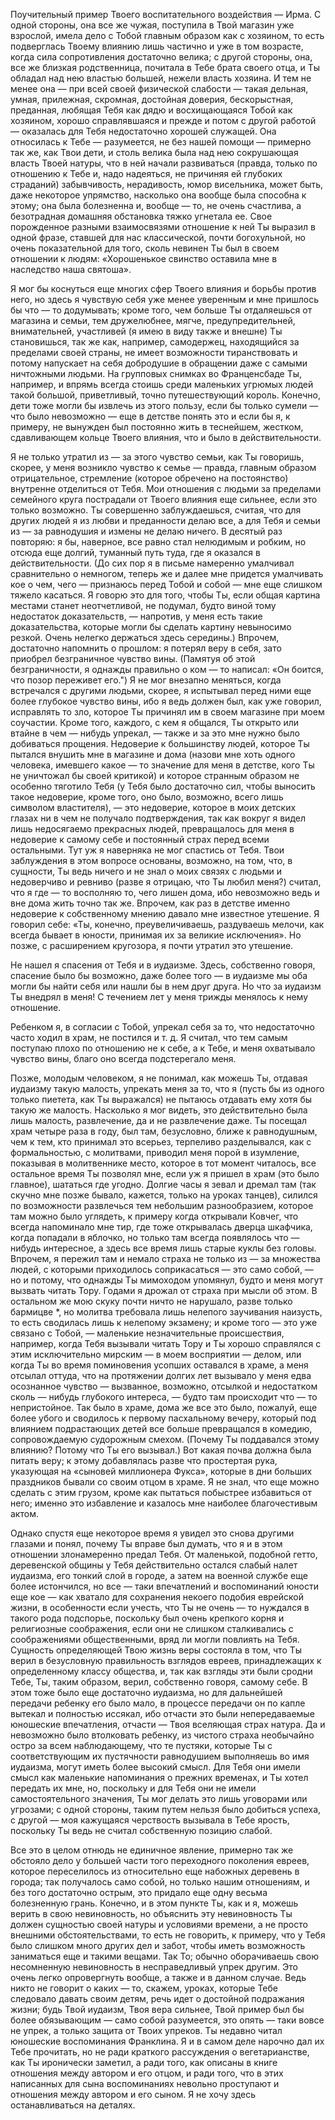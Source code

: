 Поучительный пример Твоего воспитательного воздействия — <span class="hint--bottom" aria-label="Ирма — двоюродная сестра Кафки">Ирма</span>. С одной стороны, она все же чужая, поступила в Твой магазин уже взрослой, имела дело с Тобой главным образом как с хозяином, то есть подверглась Твоему влиянию лишь частично и уже в том возрасте, когда сила сопротивления достаточно велика; с другой стороны, она, все же близкая родственница, почитала в Тебе брата своего отца, и Ты обладал над нею властью большей, нежели власть хозяина. И тем не менее она — при всей своей физической слабости — такая дельная, умная, прилежная, скромная, достойная доверия, бескорыстная, преданная, любящая Тебя как дядю и восхищающаяся Тобой как хозяином, хорошо справлявшаяся и прежде и потом с другой работой — оказалась для Тебя недостаточно хорошей служащей. Она относилась к Тебе — разумеется, не без нашей помощи — примерно так же, как Твои дети, и столь велика была над нею сокрушающая власть Твоей натуры, что в ней начали развиваться (правда, только по отношению к Тебе и, надо надеяться, не причиняя ей глубоких страданий) забывчивость, нерадивость, юмор висельника, может быть, даже некоторое упрямство, насколько она вообще была способна к этому; она была болезненна и, вообще — то, не очень счастлива, а безотрадная домашняя обстановка тяжко угнетала ее. Свое порожденное разными взаимосвязями отношение к ней Ты выразил в одной фразе, ставшей для нас классической, почти богохульной, но очень показательной для того, сколь невинен Ты был в своем отношении к людям: «Хорошенькое свинство оставила мне в наследство наша святоша».

Я мог бы коснуться еще многих сфер Твоего влияния и борьбы против него, но здесь я чувствую себя уже менее уверенным и мне пришлось бы что — то додумывать; кроме того, чем больше Ты отдаляешься от магазина и семьи, тем дружелюбнее, мягче, предупредительней, внимательней, участливей (я имею в виду также и внешне) Ты становишься, так же как, например, самодержец, находящийся за пределами своей страны, не имеет возможности тиранствовать и потому напускает на себя добродушие в обращении даже с самыми ничтожными людьми. На групповых снимках во Франценсбаде Ты, например, и впрямь всегда стоишь среди маленьких угрюмых людей такой большой, приветливый, точно путешествующий король. Конечно, дети тоже могли бы извлечь из этого пользу, если бы только сумели — что было невозможно — еще в детстве понять это и если бы я, к примеру, не вынужден был постоянно жить в теснейшем, жестком, сдавливающем кольце Твоего влияния, что и было в действительности.

Я не только утратил из — за этого чувство семьи, как Ты говоришь, скорее, у меня возникло чувство к семье — правда, главным образом отрицательное, стремление (которое обречено на постоянство) внутренне отделиться от Тебя. Мои отношения с людьми за пределами семейного круга пострадали от Твоего влияния еще сильнее, если это только возможно. Ты совершенно заблуждаешься, считая, что для других людей я из любви и преданности делаю все, а для Тебя и семьи из — за равнодушия и измены не делаю ничего. В десятый раз повторяю: я бы, наверное, все равно стал нелюдимым и робким, но отсюда еще долгий, туманный путь туда, где я оказался в действительности. (До сих пор я в письме намеренно умалчивал сравнительно о немногом, теперь же и далее мне придется умалчивать кое о чем, чего — признаюсь перед Тобой и собой — мне еще слишком тяжело касаться. Я говорю это для того, чтобы Ты, если общая картина местами станет неотчетливой, не подумал, будто виной тому недостаток доказательств, — напротив, у меня есть такие доказательства, которые могли бы сделать картину невыносимо резкой. Очень нелегко держаться здесь середины.) Впрочем, достаточно напомнить о прошлом: я потерял веру в себя, зато приобрел безграничное чувство вины. (Памятуя об этой безграничности, я однажды правильно о ком — то написал: <span class="hint--bottom" aria-label="Несколько перефразированные заключительные слова романа «Процесс».">«Он боится, что позор переживет его."</span>) Я не мог внезапно меняться, когда встречался с другими людьми, скорее, я испытывал перед ними еще более глубокое чувство вины, ибо я ведь должен был, как уже говорил, исправлять то зло, которое Ты причинял им в своем магазине при моем соучастии. Кроме того, каждого, с кем я общался, Ты открыто или втайне в чем — нибудь упрекал, — также и за это мне нужно было добиваться прощения. Недоверие к большинству людей, которое Ты пытался внушить мне в магазине и дома (назови мне хоть одного человека, имевшего какое — то значение для меня в детстве, кого Ты не уничтожал бы своей критикой) и которое странным образом не особенно тяготило Тебя (у Тебя было достаточно сил, чтобы выносить такое недоверие, кроме того, оно было, возможно, всего лишь символом властителя), — это недоверие, которое в моих детских глазах ни в чем не получало подтверждения, так как вокруг я видел лишь недосягаемо прекрасных людей, превращалось для меня в недоверие к самому себе и постоянный страх перед всеми остальными. Тут уж я наверняка не мог спастись от Тебя. Твои заблуждения в этом вопросе основаны, возможно, на том, что, в сущности, Ты ведь ничего и не знал о моих связях с людьми и недоверчиво и ревниво (разве я отрицаю, что Ты любил меня?) считал, что я где — то восполняю то, чего лишен дома, ибо невозможно ведь и вне дома жить точно так же. Впрочем, как раз в детстве именно недоверие к собственному мнению давало мне известное утешение. Я говорил себе: «Ты, конечно, преувеличиваешь, раздуваешь мелочи, как всегда бывает в юности, принимая их за великие исключения». Но позже, с расширением кругозора, я почти утратил это утешение.

Не нашел я спасения от Тебя и в иудаизме. Здесь, собственно говоря, спасение было бы возможно, даже более того — в иудаизме мы оба могли бы найти себя или нашли бы в нем друг друга. Но что за иудаизм Ты внедрял в меня! С течением лет у меня трижды менялось к нему отношение.

Ребенком я, в согласии с Тобой, упрекал себя за то, что недостаточно часто ходил в храм, не постился и т. д. Я считал, что тем самым поступаю плохо по отношению не к себе, а к Тебе, и меня охватывало чувство вины, благо оно всегда подстерегало меня.

Позже, молодым человеком, я не понимал, как можешь Ты, отдавая иудаизму такую малость, упрекать меня за то, что я (пусть бы из одного только пиетета, как Ты выражался) не пытаюсь отдавать ему хотя бы такую же малость. Насколько я мог видеть, это действительно была лишь малость, развлечение, да и не развлечение даже. Ты посещал храм четыре раза в году, был там, безусловно, ближе к равнодушным, чем к тем, кто принимал это всерьез, терпеливо разделывался, как с формальностью, с молитвами, приводил меня порой в изумление, показывая в молитвеннике место, которое в тот момент читалось, все остальное время Ты позволял мне, если уж я пришел в храм (это было главное), шататься где угодно. Долгие часы я зевал и дремал там (так скучно мне позже бывало, кажется, только на уроках танцев), силился по возможности развлечься тем небольшим разнообразием, которое там можно было углядеть, к примеру когда открывали Ковчег, что всегда напоминало мне тир, где тоже открывалась дверца шкафчика, когда попадали в яблочко, но только там всегда появлялось что — нибудь интересное, а здесь все время лишь старые куклы без <span class="hint--bottom" aria-label="Имеются в виду свитки Торы">головы</span>. Впрочем, я пережил там и немало страха не только из — за множества людей, с которыми приходилось соприкасаться — это само собой, — но и потому, что однажды Ты мимоходом упомянул, будто и меня могут вызвать читать Тору. Годами я дрожал от страха при мысли об этом. В остальном же мою скуку почти ничто не нарушало, разве только бармицве *, но молитва требовала лишь нелепого заучивания наизусть, то есть сводилась лишь к нелепому экзамену; и кроме того — это уже связано с Тобой, — маленькие незначительные происшествия, например, когда Тебя вызывали читать Тору и Ты хорошо справлялся с этим исключительно мирским — в моем восприятии — делом, или когда Ты во время поминовения усопших оставался в храме, а меня отсылал оттуда, что на протяжении долгих лет вызывало у меня едва осознанное чувство — вызванное, возможно, отсылкой и недостатком сколь — нибудь глубокого интереса, — будто там происходит что — то непристойное. Так было в храме, дома же все это было, пожалуй, еще более убого и сводилось к первому пасхальному вечеру, который под влиянием подрастающих детей все больше превращался в комедию, сопровождаемую судорожным смехом. (Почему Ты поддавался этому влиянию? Потому что Ты его вызывал.) Вот какая почва должна была питать веру; к этому добавлялась разве что простертая рука, указующая на «сыновей миллионера Фукса», которые в дни больших праздников бывали со своим отцом в храме. Я не знал, что еще можно сделать с этим грузом, кроме как пытаться побыстрее избавиться от него; именно это избавление и казалось мне наиболее благочестивым актом.

Однако спустя еще некоторое время я увидел это снова другими глазами и понял, почему Ты вправе был думать, что я и в этом отношении злонамеренно предал Тебя. От маленькой, подобной гетто, деревенской общины у Тебя действительно остался слабый налет иудаизма, его тонкий слой в городе, а затем на военной службе еще более истончился, но все — таки впечатлений и воспоминаний юности еще кое — как хватало для сохранения некоего подобия еврейской жизни, в особенности если учесть, что Ты не очень — то нуждался в такого рода подспорье, поскольку был очень крепкого корня и религиозные соображения, если они не слишком сталкивались с соображениями общественными, вряд ли могли повлиять на Тебя. Сущность определяющей Твою жизнь веры состояла в том, что Ты верил в безусловную правильность взглядов евреев, принадлежащих к определенному классу общества, и, так как взгляды эти были сродни Тебе, Ты, таким образом, верил, собственно говоря, самому себе. В этом тоже было еще достаточно иудаизма, но для дальнейшей передачи ребенку его было мало, в процессе передачи он по капле вытекал и полностью иссякал, ибо отчасти это были непередаваемые юношеские впечатления, отчасти — Твоя вселяющая страх натура. Да и невозможно было втолковать ребенку, из чистого страха необычайно остро за всем наблюдающему, что те пустяки, которые Ты с соответствующим их пустячности равнодушием выполняешь во имя иудаизма, могут иметь более высокий смысл. Для Тебя они имели смысл как маленькие напоминания о прежних временах, и Ты хотел передать их мне, но, поскольку и для Тебя они не имели самостоятельного значения, Ты мог делать это лишь уговорами или угрозами; с одной стороны, таким путем нельзя было добиться успеха, с другой — моя кажущаяся черствость вызывала в Тебе ярость, поскольку Ты ведь не считал собственную позицию слабой.

Все это в целом отнюдь не единичное явление, примерно так же обстояло дело у большей части того переходного поколения евреев, которое переселилось из относительно еще набожных деревень в города; так получалось само собой, но только нашим отношениям, и без того достаточно острым, это придало еще одну весьма болезненную грань. Конечно, и в этом пункте Ты, как и я, можешь верить в свою невиновность, но объяснить эту невиновность Ты должен сущностью своей натуры и условиями времени, а не просто внешними обстоятельствами, то есть не говорить, к примеру, что у Тебя было слишком много других дел и забот, чтобы иметь возможность заниматься еще и такими вещами. Так То; обычно оборачиваешь свою несомненную невиновность в несправедливый упрек другим. Это очень легко опровергнуть вообще, а также и в данном случае. Ведь никто не говорит о каких — то, скажем, уроках, которые Тебе следовало давать своим детям, речь идет о достойной подражания жизни; будь Твой иудаизм, Твоя вера сильнее, Твой пример был бы более обязывающим — само собой разумеется, это опять — таки вовсе не упрек, а только защита от Твоих упреков. Ты недавно читал юношеские воспоминания <span class="hint--bottom" aria-label="В домашней библиотеке Кафки был найден чешский перевод автобиографии американского политического деятеля и ученого Бенджамина Франклина (1706 — 1790).">Франклина</span>. Я и в самом деле нарочно дал их Тебе прочитать, но не ради краткого рассуждения о вегетарианстве, как Ты иронически заметил, а ради того, как описаны в книге отношения между автором и его отцом, и ради того, что в этих написанных для сына воспоминаниях невольно проступают и отношения между автором и его сыном. Я не хочу здесь останавливаться на деталях.
